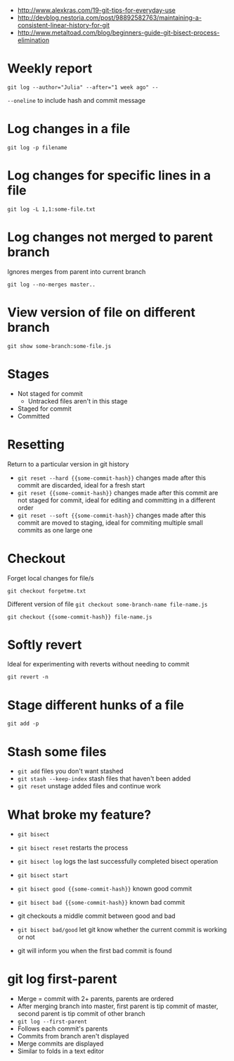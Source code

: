 * http://www.alexkras.com/19-git-tips-for-everyday-use
* http://devblog.nestoria.com/post/98892582763/maintaining-a-consistent-linear-history-for-git
* http://www.metaltoad.com/blog/beginners-guide-git-bisect-process-elimination

# Weekly report
`git log --author="Julia" --after="1 week ago" --`

`--oneline` to include hash and commit message

# Log changes in a file
`git log -p filename`

# Log changes for specific lines in a file
`git log -L 1,1:some-file.txt`

# Log changes not merged to parent branch
Ignores merges from parent into current branch

`git log --no-merges master..`

# View version of file on different branch
`git show some-branch:some-file.js`

# Stages
* Not staged for commit
  * Untracked files aren't in this stage
* Staged for commit
* Committed

# Resetting
Return to a particular version in git history

* `git reset --hard {{some-commit-hash}}` changes made after this commit are discarded, ideal for a fresh start
* `git reset {{some-commit-hash}}` changes made after this commit are not staged for commit, ideal for editing and committing in a different order
* `git reset --soft {{some-commit-hash}}` changes made after this commit are moved to staging, ideal for commiting multiple small commits as one large one

# Checkout
Forget local changes for file/s

`git checkout forgetme.txt`

Different version of file
`git checkout some-branch-name file-name.js`

`git checkout {{some-commit-hash}} file-name.js`

# Softly revert
Ideal for experimenting with reverts without needing to commit

`git revert -n`

# Stage different hunks of a file
`git add -p`

# Stash some files
* `git add` files you don't want stashed
* `git stash --keep-index` stash files that haven't been added
* `git reset` unstage added files and continue work

# What broke my feature?
* `git bisect`
* `git bisect reset` restarts the process
* `git bisect log` logs the last successfully completed bisect operation

* `git bisect start`
* `git bisect good {{some-commit-hash}}` known good commit
* `git bisect bad {{some-commit-hash}}` known bad commit
* git checkouts a middle commit between good and bad
* `git bisect bad/good` let git know whether the current commit is working or not
* git will inform you when the first bad commit is found


# git log first-parent
* Merge = commit with 2+ parents, parents are ordered
* After merging branch into master, first parent is tip commit of master, second parent is tip commit of other branch
* `git log --first-parent`
 * Follows each commit's parents
 * Commits from branch aren't displayed
 * Merge commits are displayed
 * Similar to folds in a text editor

